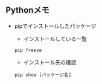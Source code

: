 ﻿## Pythonメモ

* pipでインストールしたパッケージ

  - インストールしている一覧
  ```
  pip freeze
  ```

  - インストール先の確認
  ```
  pip show [パッケージ名]
  ```
